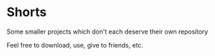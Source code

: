 # Shorts
Some smaller projects which don't each deserve their own repository 

Feel free to download, use, give to friends, etc.

